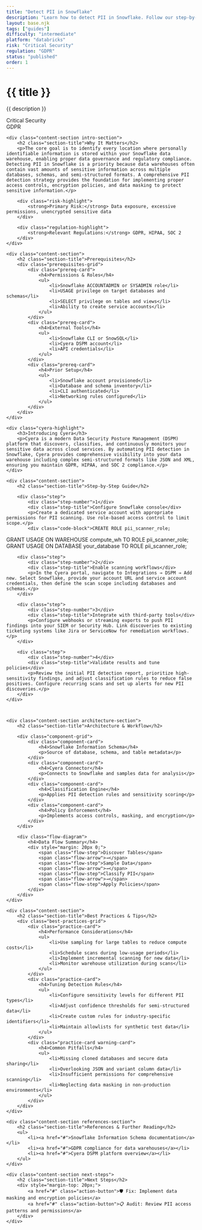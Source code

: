 ```yaml
---
title: "Detect PII in Snowflake"
description: "Learn how to detect PII in Snowflake. Follow our step-by-step guidance & best practices."
layout: base.njk
tags: ["guides"]
difficulty: "intermediate"
platform: "databricks"
risk: "Critical Security"
regulation: "GDPR"
status: "published"
order: 1
---
```


<div class="container">
    <div class="header">
        <h1>{{ title }}</h1>
        <p>{{ description }}</p>
        <div class="badge">Critical Security</div>
        <div class="badge regulation">GDPR</div>
    </div>

    <div class="content-section intro-section">
        <h2 class="section-title">Why It Matters</h2>
        <p>The core goal is to identify every location where personally identifiable information is stored within your Snowflake data warehouse, enabling proper data governance and regulatory compliance. Detecting PII in Snowflake is a priority because data warehouses often contain vast amounts of sensitive information across multiple databases, schemas, and semi-structured formats. A comprehensive PII detection strategy provides the foundation for implementing proper access controls, encryption policies, and data masking to protect sensitive information.</p>
        
        <div class="risk-highlight">
            <strong>Primary Risk:</strong> Data exposure, excessive permissions, unencrypted sensitive data
        </div>
        
        <div class="regulation-highlight">
            <strong>Relevant Regulations:</strong> GDPR, HIPAA, SOC 2
        </div>
    </div>

    <div class="content-section">
        <h2 class="section-title">Prerequisites</h2>
        <div class="prerequisites-grid">
            <div class="prereq-card">
                <h4>Permissions & Roles</h4>
                <ul>
                    <li>Snowflake ACCOUNTADMIN or SYSADMIN role</li>
                    <li>USAGE privilege on target databases and schemas</li>
                    <li>SELECT privilege on tables and views</li>
                    <li>Ability to create service accounts</li>
                </ul>
            </div>
            <div class="prereq-card">
                <h4>External Tools</h4>
                <ul>
                    <li>Snowflake CLI or SnowSQL</li>
                    <li>Cyera DSPM account</li>
                    <li>API credentials</li>
                </ul>
            </div>
            <div class="prereq-card">
                <h4>Prior Setup</h4>
                <ul>
                    <li>Snowflake account provisioned</li>
                    <li>Database and schema inventory</li>
                    <li>CLI authenticated</li>
                    <li>Networking rules configured</li>
                </ul>
            </div>
        </div>
    </div>
	
    <div class="cyera-highlight">
        <h3>Introducing Cyera</h3>
        <p>Cyera is a modern Data Security Posture Management (DSPM) platform that discovers, classifies, and continuously monitors your sensitive data across cloud services. By automating PII detection in Snowflake, Cyera provides comprehensive visibility into your data warehouse including complex semi-structured formats like JSON and XML, ensuring you maintain GDPR, HIPAA, and SOC 2 compliance.</p>
    </div>

    <div class="content-section">
        <h2 class="section-title">Step-by-Step Guide</h2>
        
        <div class="step">
            <div class="step-number">1</div>
            <div class="step-title">Configure Snowflake console</div>
            <p>Create a dedicated service account with appropriate permissions for PII scanning. Use role-based access control to limit scope.</p>
            <div class="code-block">CREATE ROLE pii_scanner_role;
GRANT USAGE ON WAREHOUSE compute_wh TO ROLE pii_scanner_role;
GRANT USAGE ON DATABASE your_database TO ROLE pii_scanner_role;</div>
        </div>

        <div class="step">
            <div class="step-number">2</div>
            <div class="step-title">Enable scanning workflows</div>
            <p>In the Cyera portal, navigate to Integrations → DSPM → Add new. Select Snowflake, provide your account URL and service account credentials, then define the scan scope including databases and schemas.</p>
        </div>

        <div class="step">
            <div class="step-number">3</div>
            <div class="step-title">Integrate with third-party tools</div>
            <p>Configure webhooks or streaming exports to push PII findings into your SIEM or Security Hub. Link discoveries to existing ticketing systems like Jira or ServiceNow for remediation workflows.</p>
        </div>

        <div class="step">
            <div class="step-number">4</div>
            <div class="step-title">Validate results and tune policies</div>
            <p>Review the initial PII detection report, prioritize high-sensitivity findings, and adjust classification rules to reduce false positives. Configure recurring scans and set up alerts for new PII discoveries.</p>
        </div>
    </div>

   

    <div class="content-section architecture-section">
        <h2 class="section-title">Architecture & Workflow</h2>
        
        <div class="component-grid">
            <div class="component-card">
                <h4>Snowflake Information Schema</h4>
                <p>Source of database, schema, and table metadata</p>
            </div>
            <div class="component-card">
                <h4>Cyera Connector</h4>
                <p>Connects to Snowflake and samples data for analysis</p>
            </div>
            <div class="component-card">
                <h4>Classification Engine</h4>
                <p>Applies PII detection rules and sensitivity scoring</p>
            </div>
            <div class="component-card">
                <h4>Policy Enforcement</h4>
                <p>Implements access controls, masking, and encryption</p>
            </div>
        </div>

        <div class="flow-diagram">
            <h4>Data Flow Summary</h4>
            <div style="margin: 20px 0;">
                <span class="flow-step">Discover Tables</span>
                <span class="flow-arrow">→</span>
                <span class="flow-step">Sample Data</span>
                <span class="flow-arrow">→</span>
                <span class="flow-step">Classify PII</span>
                <span class="flow-arrow">→</span>
                <span class="flow-step">Apply Policies</span>
            </div>
        </div>
    </div>

    <div class="content-section">
        <h2 class="section-title">Best Practices & Tips</h2>
        <div class="best-practices-grid">
            <div class="practice-card">
                <h4>Performance Considerations</h4>
                <ul>
                    <li>Use sampling for large tables to reduce compute costs</li>
                    <li>Schedule scans during low-usage periods</li>
                    <li>Implement incremental scanning for new data</li>
                    <li>Monitor warehouse utilization during scans</li>
                </ul>
            </div>
            <div class="practice-card">
                <h4>Tuning Detection Rules</h4>
                <ul>
                    <li>Configure sensitivity levels for different PII types</li>
                    <li>Adjust confidence thresholds for semi-structured data</li>
                    <li>Create custom rules for industry-specific identifiers</li>
                    <li>Maintain allowlists for synthetic test data</li>
                </ul>
            </div>
            <div class="practice-card warning-card">
                <h4>Common Pitfalls</h4>
                <ul>
                    <li>Missing cloned databases and secure data sharing</li>
                    <li>Overlooking JSON and variant column data</li>
                    <li>Insufficient permissions for comprehensive scanning</li>
                    <li>Neglecting data masking in non-production environments</li>
                </ul>
            </div>
        </div>
    </div>

    <div class="content-section references-section">
        <h2 class="section-title">References & Further Reading</h2>
        <ul>
            <li><a href="#">Snowflake Information Schema documentation</a></li>
            <li><a href="#">GDPR compliance for data warehouses</a></li>
            <li><a href="#">Cyera DSPM platform overview</a></li>
        </ul>
    </div>

    <div class="content-section next-steps">
        <h2 class="section-title">Next Steps</h2>
        <div style="margin-top: 20px;">
            <a href="#" class="action-button">🛡️ Fix: Implement data masking and encryption policies</a>
            <a href="#" class="action-button">📋 Audit: Review PII access patterns and permissions</a>
        </div>
    </div>
</div>